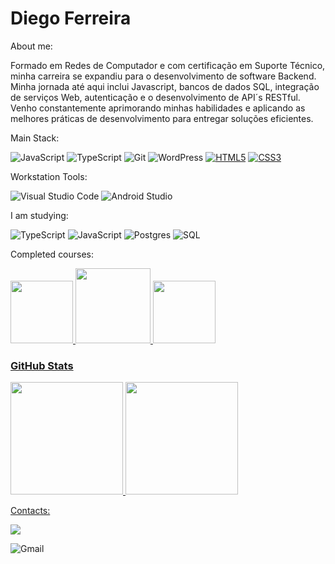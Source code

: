 # Diego Ferreira

About me:

Formado em Redes de Computador e com certificação em Suporte Técnico, minha carreira se expandiu para o desenvolvimento de software Backend. Minha jornada até aqui inclui Javascript, bancos de dados SQL, integração de serviços Web, autenticação e o desenvolvimento de API´s RESTful. Venho constantemente aprimorando minhas habilidades e aplicando as melhores práticas de desenvolvimento para entregar soluções eficientes.

Main Stack:

![JavaScript](https://img.shields.io/badge/javascript-%23323330.svg?style=for-the-badge&logo=javascript&logoColor=%23F7DF1E)
![TypeScript](https://img.shields.io/badge/typescript-%23007ACC.svg?style=for-the-badge&logo=typescript&logoColor=white)
![Git](https://img.shields.io/badge/git-%23F05033.svg?style=for-the-badge&logo=git&logoColor=white)
![WordPress](https://img.shields.io/badge/WordPress-%23117AC9.svg?style=for-the-badge&logo=WordPress&logoColor=white)
[![HTML5](https://img.shields.io/badge/HTML5-%23E34F26.svg?style=for-the-badge&logo=html5&logoColor=white)](https://developer.mozilla.org/en-US/docs/Web/Guide/HTML/HTML5)
[![CSS3](https://img.shields.io/badge/CSS3-%231572B6.svg?style=for-the-badge&logo=css3&logoColor=white)](https://developer.mozilla.org/en-US/docs/Web/CSS)



Workstation Tools:

![Visual Studio Code](https://img.shields.io/badge/Visual%20Studio%20Code-0078d7.svg?style=for-the-badge&logo=visual-studio-code&logoColor=white)
![Android Studio](https://img.shields.io/badge/Android%20Studio-3DDC84.svg?style=for-the-badge&logo=android-studio&logoColor=white)

I am studying:

![TypeScript](https://img.shields.io/badge/typescript-%23007ACC.svg?style=for-the-badge&logo=typescript&logoColor=white)
![JavaScript](https://img.shields.io/badge/javascript-%23323330.svg?style=for-the-badge&logo=javascript&logoColor=%23F7DF1E)
![Postgres](https://img.shields.io/badge/postgres-%23316192.svg?style=for-the-badge&logo=postgresql&logoColor=white)
![SQL](https://img.shields.io/badge/sql-%23316192.svg?style=for-the-badge&logo=postgresql&logoColor=white)


Completed courses:

<a href="https://cubos.academy/cursos/desenvolvimento-de-software">
<img height= "100em" src= "https://img.youtube.com/vi/U76V693yhug/hqdefault.jpg">

<a href="https://www.coursera.org/professional-certificates/suporte-em-ti-do-google">
<img height= "120em" src="https://images.credly.com/images/0ab768d9-dda0-439e-aeef-edfa6e0f3579/image.png">

<a href="https://portal.anhembi.br/graduacao/redes-de-computadores/">
<img height= "100" src="https://s1.static.brasilescola.uol.com.br/be/vestibular/-58481b365e2ed.png">



### GitHub Stats
<div>
<a href="https://github.com/diegoredeti">
<img height="180em" src="https://github-readme-stats.vercel.app/api/top-langs/?username=diegoredeti&layout=compact&langs_count=7&theme=dracula"/>
<img height="180em" src="https://github-readme-stats.vercel.app/api?username=diegoredeti&show_icons=true&theme=dracula&include_all_commits=true&count_private=true"/>
</div>

Contacts:
<div>
<a href="https://www.linkedin.com/in/ferreiramaia" target="_blank"><img src="https://img.shields.io/badge/-LinkedIn-%230077B5?style=for-the-badge&logo=linkedin&logoColor=white" target="_blank"></a>   
</div>

![Gmail](https://img.shields.io/badge/Gmail-D14836?style=for-the-badge&logo=gmail&logoColor=white)
